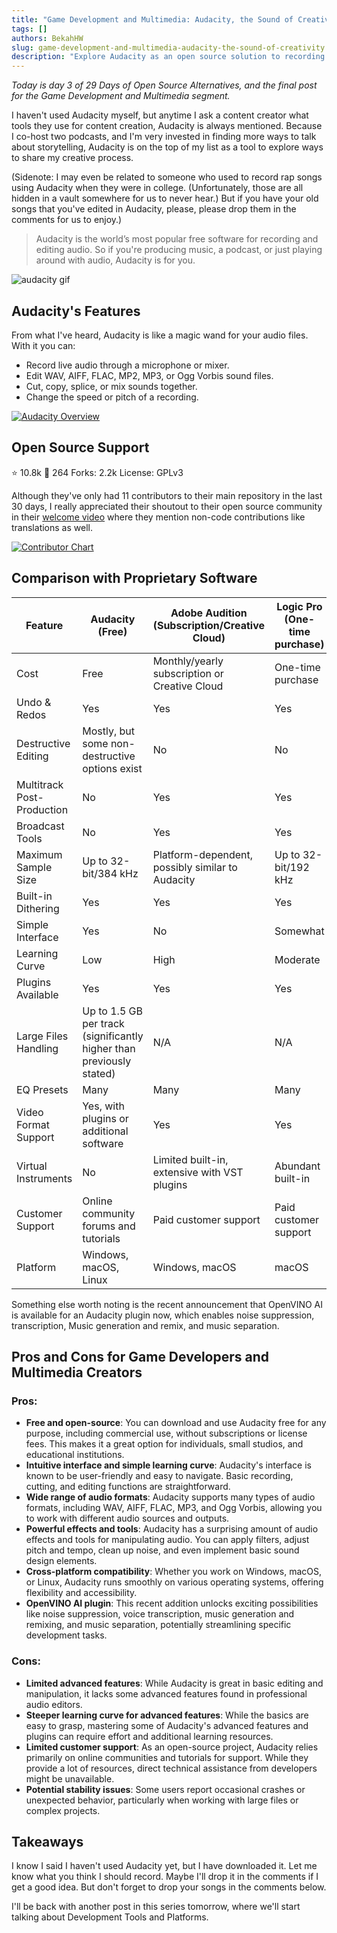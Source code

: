 ```yaml
---
title: "Game Development and Multimedia: Audacity, the Sound of Creativity"
tags: []
authors: BekahHW
slug: game-development-and-multimedia-audacity-the-sound-of-creativity
description: "Explore Audacity as an open source solution to recording and editing audio. "
---
```


*Today is day 3 of 29 Days of Open Source Alternatives, and the final post for the Game Development and Multimedia segment.*

I haven't used Audacity myself, but anytime I ask a content creator what tools they use for content creation, Audacity is always mentioned. Because I co-host two podcasts, and I'm very invested in finding more ways to talk about storytelling, Audacity is on the top of my list as a tool to explore ways to share my creative process.

<!-- truncate -->


(Sidenote: I may even be related to someone who used to record rap songs using Audacity when they were in college. (Unfortunately, those are all hidden in a vault somewhere for us to never hear.) But if you have your old songs that you've edited in Audacity, please, please drop them in the comments for us to enjoy.)

> Audacity is the world’s most popular free software for recording and editing audio. So if you're producing music, a podcast, or just playing around with audio, Audacity is for you. 

![audacity gif](https://media.giphy.com/media/v1.Y2lkPTc5MGI3NjExM3lyZWlwbzBmcnRlbjduZGN4cTZjdXpoczU1c3oxeThrNnlveTV1byZlcD12MV9pbnRlcm5hbF9naWZfYnlfaWQmY3Q9Zw/26n5ZZfTd3cBLoj2E/giphy.gif)

## Audacity's Features

From what I've heard, Audacity is like a magic wand for your audio files. With it you can:

- Record live audio through a microphone or mixer.
- Edit WAV, AIFF, FLAC, MP2, MP3, or Ogg Vorbis sound files.
- Cut, copy, splice, or mix sounds together.
- Change the speed or pitch of a recording.

[![Audacity Overview](https://dev-to-uploads.s3.amazonaws.com/uploads/articles/5ie2fv9vkmwb78koxdwj.png)](https://app.opensauced.pizza/pages/BekahHW/1171/dashboard)

## Open Source Support

⭐ 10.8k
👀 264
Forks: 2.2k
License: GPLv3

Although they've only had 11 contributors to their main repository in the last 30 days, I really appreciated their shoutout to their open source community in their [welcome video](https://youtu.be/xgdYuSHdkso) where they mention non-code contributions like translations as well.

[![Contributor Chart](https://dev-to-uploads.s3.amazonaws.com/uploads/articles/tpb369j8bbcfryqie2yj.png)](https://app.opensauced.pizza/pages/BekahHW/1171/activity?range=30)


## Comparison with Proprietary Software


| Feature                          | Audacity (Free)                                  | Adobe Audition (Subscription/Creative Cloud) | Logic Pro (One-time purchase)      |
|----------------------------------|--------------------------------------------------|----------------------------------------------|------------------------------------|
| Cost                             | Free                                             | Monthly/yearly subscription or Creative Cloud| One-time purchase                  |
| Undo & Redos                     | Yes                                              | Yes                                          | Yes                                |
| Destructive Editing              | Mostly, but some non-destructive options exist   | No                                           | No                                 |
| Multitrack Post-Production       | No                                               | Yes                                          | Yes                                |
| Broadcast Tools                  | No                                               | Yes                                          | Yes                                |
| Maximum Sample Size              | Up to 32-bit/384 kHz                             | Platform-dependent, possibly similar to Audacity | Up to 32-bit/192 kHz             |
| Built-in Dithering               | Yes                                              | Yes                                          | Yes                                |
| Simple Interface                 | Yes                                              | No                                           | Somewhat                           |
| Learning Curve                   | Low                                              | High                                         | Moderate                           |
| Plugins Available                | Yes                                              | Yes                                          | Yes                                |
| Large Files Handling             | Up to 1.5 GB per track (significantly higher than previously stated) | N/A | N/A                          |
| EQ Presets                       | Many                                             | Many                                         | Many                               |
| Video Format Support             | Yes, with plugins or additional software         | Yes                                          | Yes                                |
| Virtual Instruments              | No                                               | Limited built-in, extensive with VST plugins | Abundant built-in                  |
| Customer Support                 | Online community forums and tutorials            | Paid customer support                        | Paid customer support             |
| Platform                         | Windows, macOS, Linux                            | Windows, macOS                               | macOS                              |

Something else worth noting is the recent announcement that OpenVINO AI is available for an Audacity plugin now, which enables noise suppression, transcription, Music generation and remix, and music separation. 

## Pros and Cons for Game Developers and Multimedia Creators

### Pros:

- **Free and open-source**: You can download and use Audacity free for any purpose, including commercial use, without subscriptions or license fees. This makes it a great option for individuals, small studios, and educational institutions.
- **Intuitive interface and simple learning curve**: Audacity's interface is known to be user-friendly and easy to navigate. Basic recording, cutting, and editing functions are straightforward.
- **Wide range of audio formats**: Audacity supports many types of audio formats, including WAV, AIFF, FLAC, MP3, and Ogg Vorbis, allowing you to work with different audio sources and outputs.
- **Powerful effects and tools**: Audacity has a surprising amount of audio effects and tools for manipulating audio. You can apply filters, adjust pitch and tempo, clean up noise, and even implement basic sound design elements.
- **Cross-platform compatibility**: Whether you work on Windows, macOS, or Linux, Audacity runs smoothly on various operating systems, offering flexibility and accessibility.
- **OpenVINO AI plugin**: This recent addition unlocks exciting possibilities like noise suppression, voice transcription, music generation and remixing, and music separation, potentially streamlining specific development tasks.

### Cons:

- **Limited advanced features**: While Audacity is great in basic editing and manipulation, it lacks some advanced features found in professional audio editors. 
- **Steeper learning curve for advanced features**: While the basics are easy to grasp, mastering some of Audacity's advanced features and plugins can require effort and additional learning resources.
- **Limited customer support**: As an open-source project, Audacity relies primarily on online communities and tutorials for support. While they provide a lot of resources, direct technical assistance from developers might be unavailable.
- **Potential stability issues**: Some users report occasional crashes or unexpected behavior, particularly when working with large files or complex projects. 

## Takeaways

I know I said I haven't used Audacity yet, but I have downloaded it. Let me know what you think I should record. Maybe I'll drop it in the comments if I get a good idea. But don't forget to drop your songs in the comments below.

I'll be back with another post in this series tomorrow, where we'll start talking about Development Tools and Platforms.
